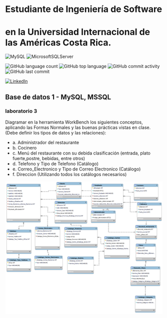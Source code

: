 # Estudiante de Ingeniería de Software

# en la Universidad Internacional de las Américas Costa Rica.

<!--START_SECTION:badges-->

![MySQL](https://img.shields.io/badge/mysql-%2300f.svg?style=for-the-badge&logo=mysql&logoColor=white)
![MicrosoftSQLServer](https://img.shields.io/badge/Microsoft%20SQL%20Server-CC2927?style=for-the-badge&logo=microsoft%20sql%20server&logoColor=white)

![GitHub language count](https://img.shields.io/github/languages/count/bash20cu/Universidad?style=for-the-badge)
![GitHub top language](https://img.shields.io/github/languages/top/bash20cu/Universidad?style=for-the-badge)
![GitHub commit activity](https://img.shields.io/github/commit-activity/m/bash20cu/Universidad?style=for-the-badge)
![GitHub last commit](https://img.shields.io/github/last-commit/bash20cu/Universidad?style=for-the-badge)

[![LinkedIn](https://img.shields.io/badge/linkedin-%230077B5.svg?style=for-the-badge&logo=linkedin&logoColor=white)](https://www.linkedin.com/in/miguel1990/)

<!--END_SECTION:badges-->

## Base de datos 1 - MySQL, MSSQL

### laboratorio 3

Diagramar en la herramienta WorkBench los siguientes conceptos, aplicando las Formas Normales y las buenas prácticas vistas en clase. (Debe definir los tipos de datos y las relaciones):

- a. Administrador del restaurante
- b. Cocinero
- c. Menú del restaurante con su debida clasificación (entrada, plato fuerte,postre, bebidas, entre otros)
- d. Telefono y Tipo de Telefono (Catálogo)
- e. Correo_Electronico y Tipo de Correo Electronico (Catálogo)
- f. Direccion (Utilizando todos los catálogos necesarios)

![diagrama](../Lab-3/lab-3.png "Diagrama" )